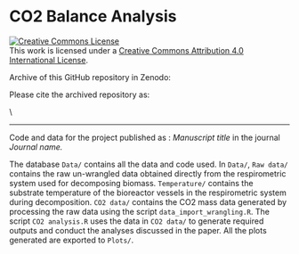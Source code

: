 # CO2 Balance Analysis

<a rel="license" href="http://creativecommons.org/licenses/by/4.0/"><img src="https://i.creativecommons.org/l/by/4.0/88x31.png" alt="Creative Commons License" style="border-width:0"/></a><br />This work is licensed under a <a rel="license" href="http://creativecommons.org/licenses/by/4.0/">Creative Commons Attribution 4.0 International License</a>.

Archive of this GitHub repository in Zenodo:

Please cite the archived repository as:

\

------------------------------------------------------------------------

Code and data for the project published as : *Manuscript title* in the journal *Journal name.*

The database `Data/` contains all the data and code used. In `Data/`, `Raw data/` contains the raw un-wrangled data obtained directly from the respirometric system used for decomposing biomass. `Temperature/` contains the substrate temperature of the bioreactor vessels in the respirometric system during decomposition. `CO2 data/` contains the CO2 mass data generated by processing the raw data using the script `data_import_wrangling.R`. The script `CO2 analysis.R` uses the data in `CO2 data/` to generate required outputs and conduct the analyses discussed in the paper. All the plots generated are exported to `Plots/`.
